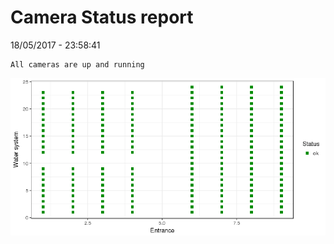 Camera Status report
================
18/05/2017 - 23:58:41

    All cameras are up and running

![](camreport_files/figure-markdown_github/unnamed-chunk-2-1.png)
